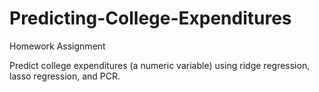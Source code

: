 # Predicting-College-Expenditures
 
 Homework Assignment
 
Predict college expenditures (a numeric variable) using ridge regression, lasso regression, and PCR.
